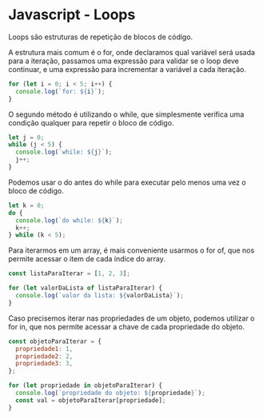 # Javascript - Loops

Loops são estruturas de repetição de blocos de código.

A estrutura mais comum é o for, onde declaramos qual variável será usada para a iteração, passamos uma expressão para validar se o loop deve continuar, e uma expressão para incrementar a variável a cada iteração.

```javascript
for (let i = 0; i < 5; i++) {
  console.log(`for: ${i}`);
}
```

O segundo método é utilizando o while, que simplesmente verifica uma condição qualquer para repetir o bloco de código.

```javascript
let j = 0;
while (j < 5) {
  console.log(`while: ${j}`);
  j++;
}
```

Podemos usar o do antes do while para executar pelo menos uma vez o bloco de código.

```javascript
let k = 0;
do {
  console.log(`do while: ${k}`);
  k++;
} while (k < 5);
```

Para iterarmos em um array, é mais conveniente usarmos o for of, que nos permite acessar o item de cada índice do array.

```javascript
const listaParaIterar = [1, 2, 3];

for (let valorDaLista of listaParaIterar) {
  console.log(`valor da lista: ${valorDaLista}`);
}
```

Caso precisemos iterar nas propriedades de um objeto, podemos utilizar o for in, que nos permite acessar a chave de cada propriedade do objeto.

```javascript
const objetoParaIterar = {
  propriedade1: 1,
  propriedade2: 2,
  propriedade3: 3,
};

for (let propriedade in objetoParaIterar) {
  console.log(`propriedade do objeto: ${propriedade}`);
  const val = objetoParaIterar[propriedade];
}
```
